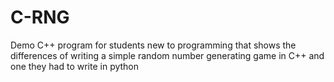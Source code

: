# C-RNG
Demo C++ program for students new to programming that shows the differences of writing a 
simple random number generating game in C++ and one they had to write in python

